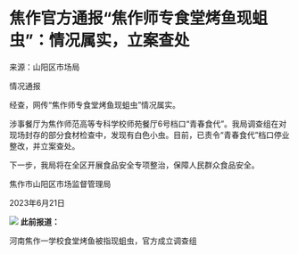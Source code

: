 

# 焦作官方通报“焦作师专食堂烤鱼现蛆虫”：情况属实，立案查处

来源：山阳区市场局

情况通报

经查，网传“焦作师专食堂烤鱼现蛆虫”情况属实。

涉事餐厅为焦作师范高等专科学校师苑餐厅6号档口“青春食代”。我局调查组在对现场封存的部分食材检查中，发现有白色小虫。目前，已责令“青春食代”档口停业整改，并立案查处。

下一步，我局将在全区开展食品安全专项整治，保障人民群众食品安全。

焦作市山阳区市场监督管理局

2023年6月21日

![](https://inews.gtimg.com/om_bt/Oawq2ZqgNBcNxLiI6mvKe0r8vZ5SZ3gZ2EoodZdKW9ZyMAA/1000)
**此前报道：**

河南焦作一学校食堂烤鱼被指现蛆虫，官方成立调查组

